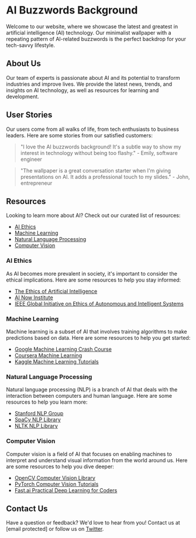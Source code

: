 <!--font:Cabin-->

# AI Buzzwords Background

Welcome to our website, where we showcase the latest and greatest in artificial intelligence (AI) technology. Our minimalist wallpaper with a repeating pattern of AI-related buzzwords is the perfect backdrop for your tech-savvy lifestyle.

## About Us

Our team of experts is passionate about AI and its potential to transform industries and improve lives. We provide the latest news, trends, and insights on AI technology, as well as resources for learning and development.

## User Stories

Our users come from all walks of life, from tech enthusiasts to business leaders. Here are some stories from our satisfied customers:

> "I love the AI buzzwords background! It's a subtle way to show my interest in technology without being too flashy." - Emily, software engineer

> "The wallpaper is a great conversation starter when I'm giving presentations on AI. It adds a professional touch to my slides." - John, entrepreneur

## Resources

Looking to learn more about AI? Check out our curated list of resources:

- [AI Ethics](#ethics)
- [Machine Learning](#ml)
- [Natural Language Processing](#nlp)
- [Computer Vision](#cv)

### AI Ethics

As AI becomes more prevalent in society, it's important to consider the ethical implications. Here are some resources to help you stay informed:

- [The Ethics of Artificial Intelligence](#ethics-article)
- [AI Now Institute](#ai-now)
- [IEEE Global Initiative on Ethics of Autonomous and Intelligent Systems](#ieee-ethics)

### Machine Learning

Machine learning is a subset of AI that involves training algorithms to make predictions based on data. Here are some resources to help you get started:

- [Google Machine Learning Crash Course](#google-mlcc)
- [Coursera Machine Learning](#coursera-ml)
- [Kaggle Machine Learning Tutorials](#kaggle-ml)

### Natural Language Processing

Natural language processing (NLP) is a branch of AI that deals with the interaction between computers and human language. Here are some resources to help you learn more:

- [Stanford NLP Group](#stanford-nlp)
- [SpaCy NLP Library](#spacy-nlp)
- [NLTK NLP Library](#nltk-nlp)

### Computer Vision

Computer vision is a field of AI that focuses on enabling machines to interpret and understand visual information from the world around us. Here are some resources to help you dive deeper:

- [OpenCV Computer Vision Library](#opencv)
- [PyTorch Computer Vision Tutorials](#pytorch-cv)
- [Fast.ai Practical Deep Learning for Coders](#fastai-dl)

## Contact Us

Have a question or feedback? We'd love to hear from you! Contact us at [email protected] or follow us on [Twitter](#twitter).

<!--

Write me content for website with wallpaper which alt text is:

"A wallpaper with a repeating pattern of AI-related buzzwords, in a minimalist font and color scheme."

The name/title of the page should not be 1:1 copy of the alt text but rather a real content of the website which is using this wallpaper.

- Use markdown format 
- Start with heading
- Heading should be short and concise
- The content should look like a real website 
- The website should not be about the wallpaper, wallpaper is just a related background
- Heading should be contain work "wallpaper" or "background"
- Include real sections like references, contact, user stories, etc. use things relevant to the page purpose.
- Feel free to use structure like headings, bullets, numbering, blockquotes, paragraphs, horizontal lines, etc.
- You can use formatting like bold or _italic_
- You can include UTF-8 emojis
- Links should be only #hash anchors (and you can refer to the document itself)
- Do not include images


---


# AI Buzzwords Background

Welcome to our website, where we showcase the latest and greatest in artificial intelligence (AI) technology. Our minimalist wallpaper with a repeating pattern of AI-related buzzwords is the perfect backdrop for your tech-savvy lifestyle.

## About Us

Our team of experts is passionate about AI and its potential to transform industries and improve lives. We provide the latest news, trends, and insights on AI technology, as well as resources for learning and development.

## User Stories

Our users come from all walks of life, from tech enthusiasts to business leaders. Here are some stories from our satisfied customers:

> "I love the AI buzzwords background! It's a subtle way to show my interest in technology without being too flashy." - Emily, software engineer

> "The wallpaper is a great conversation starter when I'm giving presentations on AI. It adds a professional touch to my slides." - John, entrepreneur

## Resources

Looking to learn more about AI? Check out our curated list of resources:

- [AI Ethics](#ethics)
- [Machine Learning](#ml)
- [Natural Language Processing](#nlp)
- [Computer Vision](#cv)

### AI Ethics

As AI becomes more prevalent in society, it's important to consider the ethical implications. Here are some resources to help you stay informed:

- [The Ethics of Artificial Intelligence](#ethics-article)
- [AI Now Institute](#ai-now)
- [IEEE Global Initiative on Ethics of Autonomous and Intelligent Systems](#ieee-ethics)

### Machine Learning

Machine learning is a subset of AI that involves training algorithms to make predictions based on data. Here are some resources to help you get started:

- [Google Machine Learning Crash Course](#google-mlcc)
- [Coursera Machine Learning](#coursera-ml)
- [Kaggle Machine Learning Tutorials](#kaggle-ml)

### Natural Language Processing

Natural language processing (NLP) is a branch of AI that deals with the interaction between computers and human language. Here are some resources to help you learn more:

- [Stanford NLP Group](#stanford-nlp)
- [SpaCy NLP Library](#spacy-nlp)
- [NLTK NLP Library](#nltk-nlp)

### Computer Vision

Computer vision is a field of AI that focuses on enabling machines to interpret and understand visual information from the world around us. Here are some resources to help you dive deeper:

- [OpenCV Computer Vision Library](#opencv)
- [PyTorch Computer Vision Tutorials](#pytorch-cv)
- [Fast.ai Practical Deep Learning for Coders](#fastai-dl)

## Contact Us

Have a question or feedback? We'd love to hear from you! Contact us at [email protected] or follow us on [Twitter](#twitter).

-->

